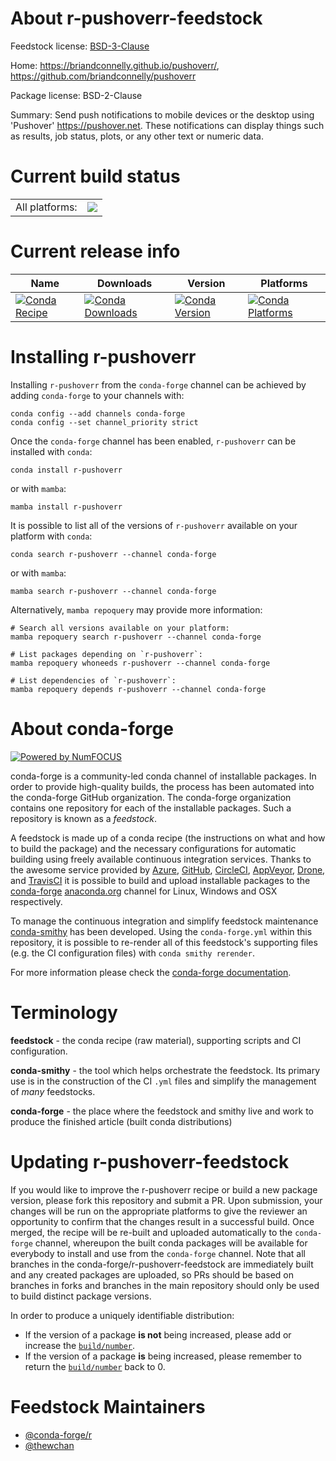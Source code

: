 About r-pushoverr-feedstock
===========================

Feedstock license: [BSD-3-Clause](https://github.com/conda-forge/r-pushoverr-feedstock/blob/main/LICENSE.txt)

Home: https://briandconnelly.github.io/pushoverr/, https://github.com/briandconnelly/pushoverr

Package license: BSD-2-Clause

Summary: Send push notifications to mobile devices or the desktop using 'Pushover' <https://pushover.net>. These notifications can display things such as results, job status, plots, or any other text or numeric data.

Current build status
====================


<table><tr><td>All platforms:</td>
    <td>
      <a href="https://dev.azure.com/conda-forge/feedstock-builds/_build/latest?definitionId=18113&branchName=main">
        <img src="https://dev.azure.com/conda-forge/feedstock-builds/_apis/build/status/r-pushoverr-feedstock?branchName=main">
      </a>
    </td>
  </tr>
</table>

Current release info
====================

| Name | Downloads | Version | Platforms |
| --- | --- | --- | --- |
| [![Conda Recipe](https://img.shields.io/badge/recipe-r--pushoverr-green.svg)](https://anaconda.org/conda-forge/r-pushoverr) | [![Conda Downloads](https://img.shields.io/conda/dn/conda-forge/r-pushoverr.svg)](https://anaconda.org/conda-forge/r-pushoverr) | [![Conda Version](https://img.shields.io/conda/vn/conda-forge/r-pushoverr.svg)](https://anaconda.org/conda-forge/r-pushoverr) | [![Conda Platforms](https://img.shields.io/conda/pn/conda-forge/r-pushoverr.svg)](https://anaconda.org/conda-forge/r-pushoverr) |

Installing r-pushoverr
======================

Installing `r-pushoverr` from the `conda-forge` channel can be achieved by adding `conda-forge` to your channels with:

```
conda config --add channels conda-forge
conda config --set channel_priority strict
```

Once the `conda-forge` channel has been enabled, `r-pushoverr` can be installed with `conda`:

```
conda install r-pushoverr
```

or with `mamba`:

```
mamba install r-pushoverr
```

It is possible to list all of the versions of `r-pushoverr` available on your platform with `conda`:

```
conda search r-pushoverr --channel conda-forge
```

or with `mamba`:

```
mamba search r-pushoverr --channel conda-forge
```

Alternatively, `mamba repoquery` may provide more information:

```
# Search all versions available on your platform:
mamba repoquery search r-pushoverr --channel conda-forge

# List packages depending on `r-pushoverr`:
mamba repoquery whoneeds r-pushoverr --channel conda-forge

# List dependencies of `r-pushoverr`:
mamba repoquery depends r-pushoverr --channel conda-forge
```


About conda-forge
=================

[![Powered by
NumFOCUS](https://img.shields.io/badge/powered%20by-NumFOCUS-orange.svg?style=flat&colorA=E1523D&colorB=007D8A)](https://numfocus.org)

conda-forge is a community-led conda channel of installable packages.
In order to provide high-quality builds, the process has been automated into the
conda-forge GitHub organization. The conda-forge organization contains one repository
for each of the installable packages. Such a repository is known as a *feedstock*.

A feedstock is made up of a conda recipe (the instructions on what and how to build
the package) and the necessary configurations for automatic building using freely
available continuous integration services. Thanks to the awesome service provided by
[Azure](https://azure.microsoft.com/en-us/services/devops/), [GitHub](https://github.com/),
[CircleCI](https://circleci.com/), [AppVeyor](https://www.appveyor.com/),
[Drone](https://cloud.drone.io/welcome), and [TravisCI](https://travis-ci.com/)
it is possible to build and upload installable packages to the
[conda-forge](https://anaconda.org/conda-forge) [anaconda.org](https://anaconda.org/)
channel for Linux, Windows and OSX respectively.

To manage the continuous integration and simplify feedstock maintenance
[conda-smithy](https://github.com/conda-forge/conda-smithy) has been developed.
Using the ``conda-forge.yml`` within this repository, it is possible to re-render all of
this feedstock's supporting files (e.g. the CI configuration files) with ``conda smithy rerender``.

For more information please check the [conda-forge documentation](https://conda-forge.org/docs/).

Terminology
===========

**feedstock** - the conda recipe (raw material), supporting scripts and CI configuration.

**conda-smithy** - the tool which helps orchestrate the feedstock.
                   Its primary use is in the construction of the CI ``.yml`` files
                   and simplify the management of *many* feedstocks.

**conda-forge** - the place where the feedstock and smithy live and work to
                  produce the finished article (built conda distributions)


Updating r-pushoverr-feedstock
==============================

If you would like to improve the r-pushoverr recipe or build a new
package version, please fork this repository and submit a PR. Upon submission,
your changes will be run on the appropriate platforms to give the reviewer an
opportunity to confirm that the changes result in a successful build. Once
merged, the recipe will be re-built and uploaded automatically to the
`conda-forge` channel, whereupon the built conda packages will be available for
everybody to install and use from the `conda-forge` channel.
Note that all branches in the conda-forge/r-pushoverr-feedstock are
immediately built and any created packages are uploaded, so PRs should be based
on branches in forks and branches in the main repository should only be used to
build distinct package versions.

In order to produce a uniquely identifiable distribution:
 * If the version of a package **is not** being increased, please add or increase
   the [``build/number``](https://docs.conda.io/projects/conda-build/en/latest/resources/define-metadata.html#build-number-and-string).
 * If the version of a package **is** being increased, please remember to return
   the [``build/number``](https://docs.conda.io/projects/conda-build/en/latest/resources/define-metadata.html#build-number-and-string)
   back to 0.

Feedstock Maintainers
=====================

* [@conda-forge/r](https://github.com/orgs/conda-forge/teams/r/)
* [@thewchan](https://github.com/thewchan/)

